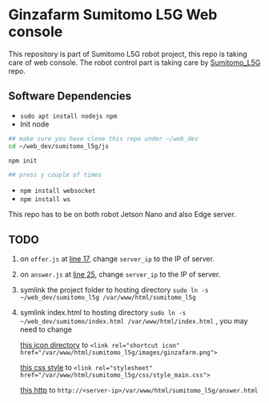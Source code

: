 # Ginzafarm Sumitomo L5G Web console

This repository is part of Sumitomo L5G robot project, this repo is taking care of web console. The robot control part is taking care by [Sumitomo_L5G](https://github.com/attraclab/Sumitomo_L5G) repo.

## Software Dependencies

- `sudo apt install nodejs npm`
- Init node
```sh
## make sure you have clone this repo under ~/web_dev
cd ~/web_dev/sumitomo_l5g/js

npm init

## press y couple of times

```
- `npm install websocket`
- `npm install ws`

This repo has to be on both robot Jetson Nano and also Edge server.

## TODO

1. on `offer.js` at [line 17](https://github.com/attraclab/sumitomo_l5g_web_console/blob/e0a33142d276808ce6a0a4e65c25c318c344120a/js/offer.js#L17), change `server_ip` to the IP of server.
2. on `answer.js` at [line 25](https://github.com/attraclab/sumitomo_l5g_web_console/blob/e0a33142d276808ce6a0a4e65c25c318c344120a/js/answer.js#L25), change `server_ip` to the IP of server.
3. symlink the project folder to hosting directory `sudo ln -s ~/web_dev/sumitomo_l5g /var/www/html/sumitomo_l5g`
4. symlink index.html to hosting directory `sudo ln -s ~/web_dev/sumitomo/index.html /var/www/html/index.html` , you may need to change 
    
    [this icon directory](https://github.com/attraclab/sumitomo_l5g_web_console/blob/e0a33142d276808ce6a0a4e65c25c318c344120a/index.html#L7) to `<link rel="shortcut icon" href="/var/www/html/sumitomo_l5g/images/ginzafarm.png">`
    
    [this css style](https://github.com/attraclab/sumitomo_l5g_web_console/blob/e0a33142d276808ce6a0a4e65c25c318c344120a/index.html#L9) to `<link rel="stylesheet" href="/var/www/html/sumitomo_l5g/css/style_main.css">`
   
    [this http](https://github.com/attraclab/sumitomo_l5g_web_console/blob/e0a33142d276808ce6a0a4e65c25c318c344120a/index.html#L27) to `http://<server-ip>/var/www/html/sumitomo_l5g/answer.html`